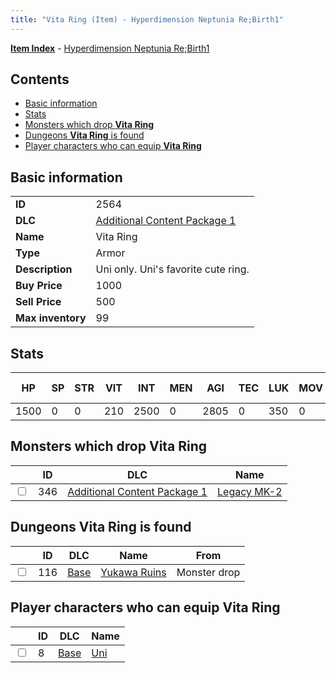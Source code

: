 ```yaml
---
title: "Vita Ring (Item) - Hyperdimension Neptunia Re;Birth1"
---
```


[**Item Index**](/neptunia/rb1/item/index.html) - [Hyperdimension Neptunia Re;Birth1](/neptunia/rb1)

## Contents

- [Basic information](#basic-information)
- [Stats](#stats)
- [Monsters which drop **Vita Ring**](#monsters-which-drop-vita-ring)
- [Dungeons **Vita Ring** is found](#dungeons-vita-ring-is-found)
- [Player characters who can equip **Vita Ring**](#player-characters-who-can-equip-vita-ring)

## Basic information

|   |   |
| -- | -- |
| **ID** | 2564 |
| **DLC** | [Additional Content Package 1](/neptunia/rb1/dlc/10-pack1.html) |
| **Name** | Vita Ring |
| **Type** | Armor |
| **Description** | Uni only. Uni's favorite cute ring. |
| **Buy Price** | 1000 |
| **Sell Price** | 500 |
| **Max inventory** | 99 |


## Stats

| HP | SP | STR | VIT | INT | MEN | AGI | TEC | LUK | MOV | Fire res. | Ice res. | Wind res. | Lightning res. |
| -- | -- | --- | --- | --- | --- | --- | --- | --- | --- | --------- | -------- | --------- | -------------- |
| 1500 | 0 | 0 | 210 | 2500 | 0 | 2805 | 0 | 350 | 0 | 0 | 0 | 0 | 0 |


## Monsters which drop **Vita Ring**

|    | ID | DLC | Name |
| -- | -- | --- | ---- |
| <input type="checkbox" id="rb1-monster-10-346" class="trackbox" /> | 346 | [Additional Content Package 1](/neptunia/rb1/dlc/10-pack1.html) | [Legacy MK-2](/neptunia/rb1/monster/10-346-legacy-mk-2.html) |


## Dungeons **Vita Ring** is found

|    | ID | DLC | Name | From |
| -- | -- | --- | ---- | ---- |
| <input type="checkbox" id="rb1-dungeon-1-116" class="trackbox" /> | 116 | [Base](/neptunia/rb1/dlc/1-base.html) | [Yukawa Ruins](/neptunia/rb1/dungeon/1-116-yukawa-ruins.html) | Monster drop |


## Player characters who can equip **Vita Ring**

|    | ID | DLC | Name |
| -- | -- | --- | ---- |
| <input type="checkbox" id="rb1-player-1-8" class="trackbox" /> | 8 | [Base](/neptunia/rb1/dlc/1-base.html) | [Uni](/neptunia/rb1/player/1-8-uni.html) |
